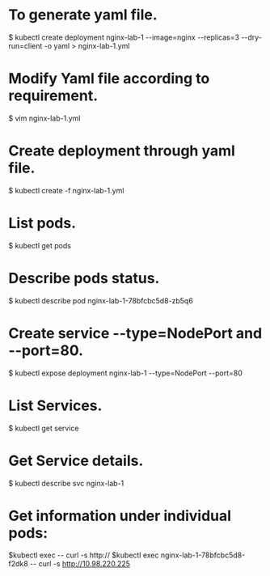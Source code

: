# To generate yaml file.
$ kubectl create deployment nginx-lab-1 --image=nginx --replicas=3 --dry-run=client -o yaml > nginx-lab-1.yml

# Modify Yaml file according to requirement.
$ vim nginx-lab-1.yml

# Create deployment through yaml file.
$ kubectl create -f nginx-lab-1.yml

# List pods.
$ kubectl get pods

# Describe pods status.
$ kubectl describe pod nginx-lab-1-78bfcbc5d8-zb5q6

# Create service --type=NodePort and --port=80.
$ kubectl expose deployment nginx-lab-1 --type=NodePort --port=80

# List Services.
$ kubectl get service

# Get Service details.
$ kubectl describe svc nginx-lab-1

# Get information under individual pods:
$kubectl exec <pod name> -- curl -s http://<service IP>
$kubectl exec nginx-lab-1-78bfcbc5d8-f2dk8 -- curl -s http://10.98.220.225